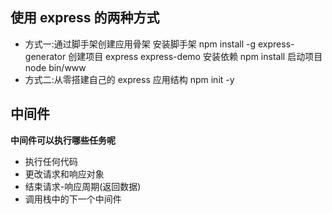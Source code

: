 ## 使用 express 的两种方式

- 方式一:通过脚手架创建应用骨架
  安装脚手架
  npm install -g express-generator
  创建项目
  express express-demo
  安装依赖
  npm install
  启动项目
  node bin/www
- 方式二:从零搭建自己的 express 应用结构
  npm init -y

## 中间件

**中间件可以执行哪些任务呢**

- 执行任何代码
- 更改请求和响应对象
- 结束请求-响应周期(返回数据)
- 调用栈中的下一个中间件

